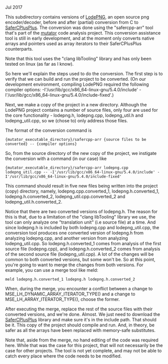 Jul 2017

This subdirectory contains versions of [LodePNG](https://github.com/lvandeve/lodepng), an open source png encoder/decoder, before and after (partial) conversion from C to [SaferCPlusPlus](https://github.com/duneroadrunner/SaferCPlusPlus). The conversion was done using the "safercpp-arr" tool that's part of the [mutator](https://github.com/bloodstalker/mutator) code analysis project. This conversion assistance tool is still in early development, and at the moment only converts native arrays and pointers used as array iterators to their SaferCPlusPlus counterparts.

Note that this tool uses the "clang libTooling" library and has only been tested on linux (as far as I know).

So here we'll explain the steps used to do the conversion. The first step is to verify that we can build and run the project to be converted. (On our development environment, compiling LodePNG required the following compiler options: -I'/usr/lib/gcc/x86_64-linux-gnu/5.4.0/include' -I'/usr/lib/gcc/x86_64-linux-gnu/5.4.0/include-fixed'.)

Next, we make a copy of the project in a new directory. Although the LodePNG project contains a number of source files, only four are used for the core functionality - lodepng.h, lodepng.cpp, lodepng_util.h and lodepng_util.cpp, so we (chose to) only address those files. 

The format of the conversion command is 

    {mutator_executable_directory}/safercpp-arr {source files to be converted} -- {compiler options}

So, from the source directory of the new copy of the project, we instigate the conversion with a command (in our case) like 

    {mutator_executable_directory}/safercpp-arr lodepng.cpp lodepng_util.cpp -- -I'/usr/lib/gcc/x86_64-linux-gnu/5.4.0/include' -I'/usr/lib/gcc/x86_64-linux-gnu/5.4.0/include-fixed'

This command should result in five new files being written into the project (copy) directory, namely, lodepng.cpp.converted_1, lodepng.h.converted_1, lodepng.h.converted_2, lodepng_util.cpp.converted_2 and lodepng_util.h.converted_2.

Notice that there are two converted versions of lodepng.h. The reason for this is that, due to a limitation of the "clang libTooling" library we use, the tool can only analyze one "translation unit" (i.e source file) at a time. And since lodepng.h is included by both lodepng.cpp and lodepng_util.cpp, the conversion tool produces one converted version of lodepng.h from analyzing lodepng.cpp, and another version from analyzing lodepng_util.cpp. So lodepng.h.converted_1 comes from analysis of the first source file (lodepng.cpp), and lodepng.h.converted_2 comes from analysis of the second source file (lodepng_util.cpp). A lot of the changes will be common to both converted versions, but some won't be. So at this point, you're going to want to merge the changes from both versions. For example, you can use a merge tool like meld:

    meld lodepng.h.converted_1 lodepng.h lodepng.h.converted_2

When, during the merge, you encounter a conflict between a change to MSE_LH_DYNAMIC_ARRAY_ITERATOR_TYPE() and a change to MSE_LH_ARRAY_ITERATOR_TYPE(), choose the former. 

After executing the merge, replace the rest of the source files with their converted versions, and we're done. Almost. We just need to download the [SaferCPlusPlus](https://github.com/duneroadrunner/SaferCPlusPlus) library and make sure it's in the include path. That should be it. This copy of the project should compile and run. And, in theory, be safer as all the arrays have been replaced with memory-safe substitutes.


Note that, aside from the merge, no hand editing of the code was required here. While that was the case for this project, that will not necessarily be the case for other projects. The tool is not yet complete, and may not be able to catch every place where the code needs to be modified.
